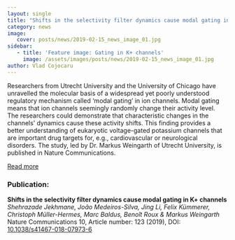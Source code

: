 ```yaml
---
layout: single
title: "Shifts in the selectivity filter dynamics cause modal gating in K+ channels"
category: news
image:
   cover: posts/news/2019-02-15_news_image_01.jpg
sidebar:
   - title: 'Feature image: Gating in K+ channels'
     image: /assets/images/posts/news/2019-02-15_news_image_01.jpg
author: Vlad Cojocaru
---
```


<!-- ![Post Image](/assets/images/posts/news/2019-02-15_news_image_01.jpg) -->


Researchers from Utrecht University and the University of Chicago have unravelled the molecular basis of a widespread yet poorly understood regulatory mechanism called ‘modal gating’ in ion channels. Modal gating means that ion channels seemingly randomly change their activity level. The researchers could demonstrate that characteristic changes in the channels’ dynamics cause these activity shifts. This finding provides a better understanding of eukaryotic voltage-gated potassium channels that are important drug targets for, e.g., cardiovascular or neurological disorders. The study, led by Dr. Markus Weingarth of Utrecht University, is published in Nature Communications.

[Read more](https://www.uu.nl/en/news/the-strange-phenomenon-of-random-activity-jumps-in-ion-channels)

### Publication:

**Shifts in the selectivity filter dynamics cause modal gating in K+ channels**\
*Shehrazade Jekhmane, João Medeiros-Silva, Jing Li, Felix Kümmerer, Christoph Müller-Hermes, Marc Baldus, Benoît Roux & Markus Weingarth*\
Nature Communications 10, Article number: 123 (2019), DOI: [10.1038/s41467-018-07973-6](https://www.nature.com/articles/s41467-018-07973-6)
